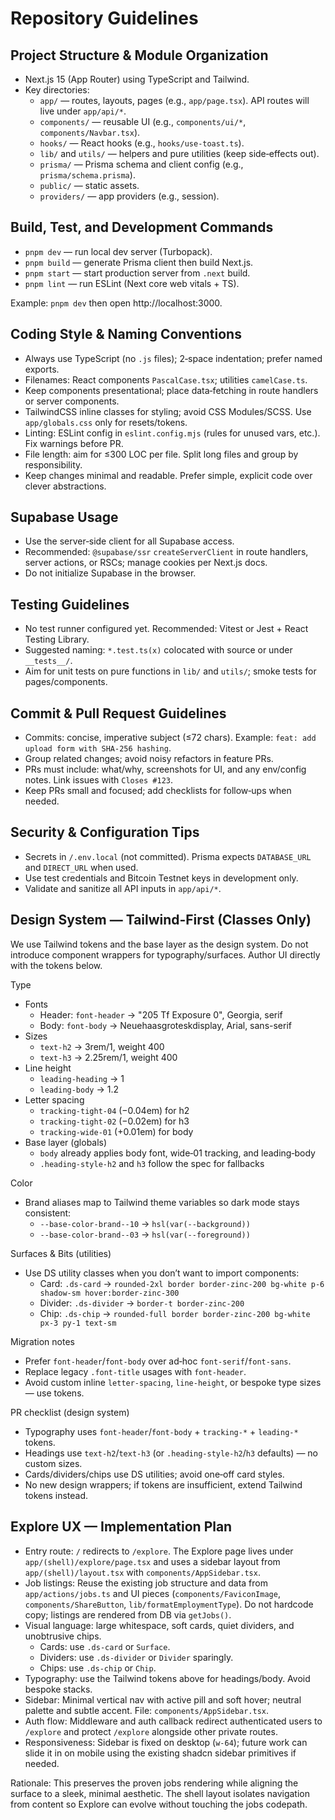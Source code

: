 # Repository Guidelines

## Project Structure & Module Organization
- Next.js 15 (App Router) using TypeScript and Tailwind.
- Key directories:
  - `app/` — routes, layouts, pages (e.g., `app/page.tsx`). API routes will live under `app/api/*`.
  - `components/` — reusable UI (e.g., `components/ui/*`, `components/Navbar.tsx`).
  - `hooks/` — React hooks (e.g., `hooks/use-toast.ts`).
  - `lib/` and `utils/` — helpers and pure utilities (keep side‑effects out).
  - `prisma/` — Prisma schema and client config (e.g., `prisma/schema.prisma`).
  - `public/` — static assets.
  - `providers/` — app providers (e.g., session).

## Build, Test, and Development Commands
- `pnpm dev` — run local dev server (Turbopack).
- `pnpm build` — generate Prisma client then build Next.js.
- `pnpm start` — start production server from `.next` build.
- `pnpm lint` — run ESLint (Next core web vitals + TS).

Example: `pnpm dev` then open http://localhost:3000.

## Coding Style & Naming Conventions
- Always use TypeScript (no `.js` files); 2‑space indentation; prefer named exports.
- Filenames: React components `PascalCase.tsx`; utilities `camelCase.ts`.
- Keep components presentational; place data‑fetching in route handlers or server components.
- TailwindCSS inline classes for styling; avoid CSS Modules/SCSS. Use `app/globals.css` only for resets/tokens.
- Linting: ESLint config in `eslint.config.mjs` (rules for unused vars, etc.). Fix warnings before PR.
- File length: aim for ≤300 LOC per file. Split long files and group by responsibility.
- Keep changes minimal and readable. Prefer simple, explicit code over clever abstractions.

## Supabase Usage
- Use the server‑side client for all Supabase access.
- Recommended: `@supabase/ssr` `createServerClient` in route handlers, server actions, or RSCs; manage cookies per Next.js docs.
- Do not initialize Supabase in the browser.

## Testing Guidelines
- No test runner configured yet. Recommended: Vitest or Jest + React Testing Library.
- Suggested naming: `*.test.ts(x)` colocated with source or under `__tests__/`.
- Aim for unit tests on pure functions in `lib/` and `utils/`; smoke tests for pages/components.

## Commit & Pull Request Guidelines
- Commits: concise, imperative subject (≤72 chars). Example: `feat: add upload form with SHA-256 hashing`.
- Group related changes; avoid noisy refactors in feature PRs.
- PRs must include: what/why, screenshots for UI, and any env/config notes. Link issues with `Closes #123`.
- Keep PRs small and focused; add checklists for follow‑ups when needed.

## Security & Configuration Tips
- Secrets in `/.env.local` (not committed). Prisma expects `DATABASE_URL` and `DIRECT_URL` when used.
- Use test credentials and Bitcoin Testnet keys in development only.
- Validate and sanitize all API inputs in `app/api/*`.

## Design System — Tailwind‑First (Classes Only)

We use Tailwind tokens and the base layer as the design system. Do not introduce component wrappers for typography/surfaces. Author UI directly with the tokens below.

Type
- Fonts
  - Header: `font-header` → "205 Tf Exposure 0", Georgia, serif
  - Body: `font-body` → Neuehaasgroteskdisplay, Arial, sans-serif
- Sizes
  - `text-h2` → 3rem/1, weight 400
  - `text-h3` → 2.25rem/1, weight 400
- Line height
  - `leading-heading` → 1
  - `leading-body` → 1.2
- Letter spacing
  - `tracking-tight-04` (−0.04em) for h2
  - `tracking-tight-02` (−0.02em) for h3
  - `tracking-wide-01` (+0.01em) for body
- Base layer (globals)
  - `body` already applies body font, wide‑01 tracking, and leading‑body
  - `.heading-style-h2` and `h3` follow the spec for fallbacks

Color
- Brand aliases map to Tailwind theme variables so dark mode stays consistent:
  - `--base-color-brand--10` → `hsl(var(--background))`
  - `--base-color-brand--03` → `hsl(var(--foreground))`

Surfaces & Bits (utilities)
- Use DS utility classes when you don’t want to import components:
  - Card: `.ds-card` → `rounded-2xl border border-zinc-200 bg-white p-6 shadow-sm hover:border-zinc-300`
  - Divider: `.ds-divider` → `border-t border-zinc-200`
  - Chip: `.ds-chip` → `rounded-full border border-zinc-200 bg-white px-3 py-1 text-sm`

Migration notes
- Prefer `font-header`/`font-body` over ad‑hoc `font-serif`/`font-sans`.
- Replace legacy `.font-title` usages with `font-header`.
- Avoid custom inline `letter-spacing`, `line-height`, or bespoke type sizes — use tokens.

PR checklist (design system)
- Typography uses `font-header`/`font-body` + `tracking-*` + `leading-*` tokens.
- Headings use `text-h2`/`text-h3` (or `.heading-style-h2`/`h3` defaults) — no custom sizes.
- Cards/dividers/chips use DS utilities; avoid one‑off card styles.
- No new design wrappers; if tokens are insufficient, extend Tailwind tokens instead.

## Explore UX — Implementation Plan
- Entry route: `/` redirects to `/explore`. The Explore page lives under `app/(shell)/explore/page.tsx` and uses a sidebar layout from `app/(shell)/layout.tsx` with `components/AppSidebar.tsx`.
- Job listings: Reuse the existing job structure and data from `app/actions/jobs.ts` and UI pieces (`components/FaviconImage`, `components/ShareButton`, `lib/formatEmploymentType`). Do not hardcode copy; listings are rendered from DB via `getJobs()`.
- Visual language: large whitespace, soft cards, quiet dividers, and unobtrusive chips.
  - Cards: use `.ds-card` or `Surface`.
  - Dividers: use `.ds-divider` or `Divider` sparingly.
  - Chips: use `.ds-chip` or `Chip`.
- Typography: use the Tailwind tokens above for headings/body. Avoid bespoke stacks.
- Sidebar: Minimal vertical nav with active pill and soft hover; neutral palette and subtle accent. File: `components/AppSidebar.tsx`.
- Auth flow: Middleware and auth callback redirect authenticated users to `/explore` and protect `/explore` alongside other private routes.
- Responsiveness: Sidebar is fixed on desktop (`w-64`); future work can slide it in on mobile using the existing shadcn sidebar primitives if needed.

Rationale: This preserves the proven jobs rendering while aligning the surface to a sleek, minimal aesthetic. The shell layout isolates navigation from content so Explore can evolve without touching the jobs codepath.
